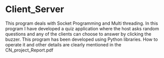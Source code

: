 # Client_Server
This program deals with Socket Programming and Multi threading.
In this program I have developed a quiz application where the host asks random questions and any of the clients can choose to answer by clicking the buzzer.
This program has been developed using Python libraries. 
How to operate it and other details are clearly mentioned in the CN_project_Report.pdf 
